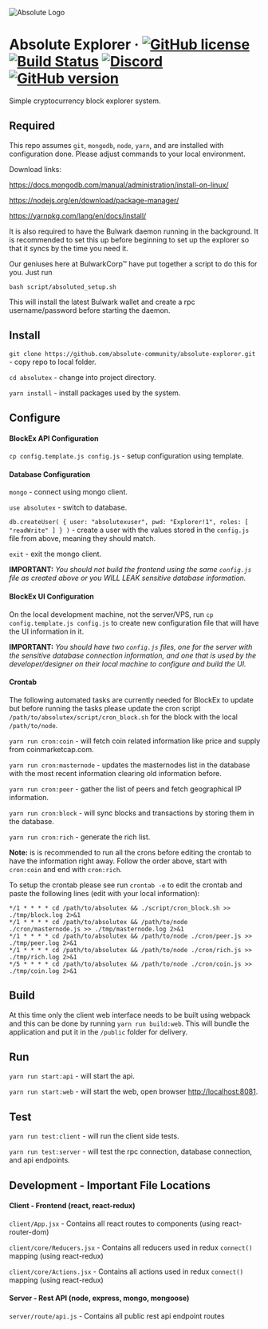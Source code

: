 ![Absolute Logo](http://www.absolutecoin.net/images/logo_aiw-Level-(Blue-Black).png)

Absolute Explorer
&middot;
[![GitHub license](https://img.shields.io/github/license/bulwark-crypto/bulwark-explorer.svg)](https://github.com/bulwark-crypto/bulwark-explorer/blob/master/COPYING) [![Build Status](https://travis-ci.org/bulwark-crypto/bulwark-explorer.svg?branch=master)](https://travis-ci.org/absolute-community/bulwark-explorer) [![Discord](https://img.shields.io/discord/374271866308919296.svg)](https://discord.me/FhtgzY8) [![GitHub version](https://badge.fury.io/gh/bulwark-crypto%2Fbulwark-explorer.svg)](https://badge.fury.io/gh/bulwark-crypto%2Fbulwark-explorer)
=====

Simple cryptocurrency block explorer system.

## Required
This repo assumes `git`, `mongodb`, `node`, `yarn`, and are installed with configuration done.  Please adjust commands to your local environment. 

Download links:

https://docs.mongodb.com/manual/administration/install-on-linux/

https://nodejs.org/en/download/package-manager/

https://yarnpkg.com/lang/en/docs/install/

It is also required to have the Bulwark daemon running in the background. It is recommended to set this up before beginning to set up the explorer so that it syncs by the time you need it.

Our geniuses here at BulwarkCorp™ have put together a script to do this for you. Just run

`bash script/absoluted_setup.sh`

This will install the latest Bulwark wallet and create a rpc username/password before starting the daemon.

## Install
`git clone https://github.com/absolute-community/absolute-explorer.git` - copy repo to local folder.

`cd absolutex` - change into project directory.

`yarn install` - install packages used by the system.

## Configure
#### BlockEx API Configuration
`cp config.template.js config.js` - setup configuration using template.

#### Database Configuration
`mongo` - connect using mongo client.

`use absolutex` - switch to database.

`db.createUser( { user: "absolutexuser", pwd: "Explorer!1", roles: [ "readWrite" ] } )` - create a user with the values stored in the `config.js` file from above, meaning they should match.

`exit` - exit the mongo client.

__IMPORTANT:__ _You should not build the frontend using the same `config.js` file as created above or  you WILL LEAK sensitive database information._

#### BlockEx UI Configuration
On the local development machine, not the server/VPS, run `cp config.template.js config.js` to create new configuration file that will have the UI information in it.  

__IMPORTANT:__ _You should have two `config.js` files, one for the server with the sensitive database connection information, and one that is used by the developer/designer on their local machine to configure and build the UI._

#### Crontab
The following automated tasks are currently needed for BlockEx to update but before running the tasks please update the cron script `/path/to/absolutex/script/cron_block.sh` for the block with the local `/path/to/node`.

`yarn run cron:coin` - will fetch coin related information like price and supply from coinmarketcap.com.

`yarn run cron:masternode` - updates the masternodes list in the database with the most recent information clearing old information before.

`yarn run cron:peer` - gather the list of peers and fetch geographical IP information.

`yarn run cron:block` - will sync blocks and transactions by storing them in the database.

`yarn run cron:rich` - generate the rich list.

__Note:__ is is recommended to run all the crons before editing the crontab to have the information right away.  Follow the order above, start with `cron:coin` and end with `cron:rich`.

To setup the crontab please see run `crontab -e` to edit the crontab and paste the following lines (edit with your local information):
```
*/1 * * * * cd /path/to/absolutex && ./script/cron_block.sh >> ./tmp/block.log 2>&1
*/1 * * * * cd /path/to/absolutex && /path/to/node ./cron/masternode.js >> ./tmp/masternode.log 2>&1
*/1 * * * * cd /path/to/absolutex && /path/to/node ./cron/peer.js >> ./tmp/peer.log 2>&1
*/1 * * * * cd /path/to/absolutex && /path/to/node ./cron/rich.js >> ./tmp/rich.log 2>&1
*/5 * * * * cd /path/to/absolutex && /path/to/node ./cron/coin.js >> ./tmp/coin.log 2>&1
```

## Build
At this time only the client web interface needs to be built using webpack and this can be done by running `yarn run build:web`.  This will bundle the application and put it in the `/public` folder for delivery.

## Run
`yarn run start:api` - will start the api.

`yarn run start:web` - will start the web, open browser [http://localhost:8081](http://localhost:8081).

## Test
`yarn run test:client` - will run the client side tests.

`yarn run test:server` - will test the rpc connection, database connection, and api endpoints.

## Development - Important File Locations

#### Client - Frontend (react, react-redux)

`client/App.jsx` - Contains all react routes to components (using react-router-dom)

`client/core/Reducers.jsx` - Contains all reducers used in redux `connect()` mapping (using react-redux)

`client/core/Actions.jsx` - Contains all actions used in redux `connect()` mapping (using react-redux)


#### Server - Rest API (node, express, mongo, mongoose)

`server/route/api.js` - Contains all public rest api endpoint routes
